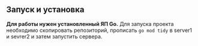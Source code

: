 ## Запуск и установка
**Для работы нужен установленный ЯП Go.**
Для запуска проекта необходимо скопировать репозиторий, прописать ```go mod tidy``` в server1 и sevrer2 и затем запустить сервера.
